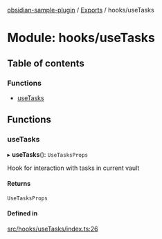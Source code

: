 [obsidian-sample-plugin](../README.md) / [Exports](../modules.md) / hooks/useTasks

# Module: hooks/useTasks

## Table of contents

### Functions

- [useTasks](hooks_useTasks.md#usetasks)

## Functions

### useTasks

▸ **useTasks**(): `UseTasksProps`

Hook for interaction with tasks in current vault

#### Returns

`UseTasksProps`

#### Defined in

[src/hooks/useTasks/index.ts:26](https://github.com/dromse/personal-grind-manager/blob/f78d691/src/hooks/useTasks/index.ts#L26)
